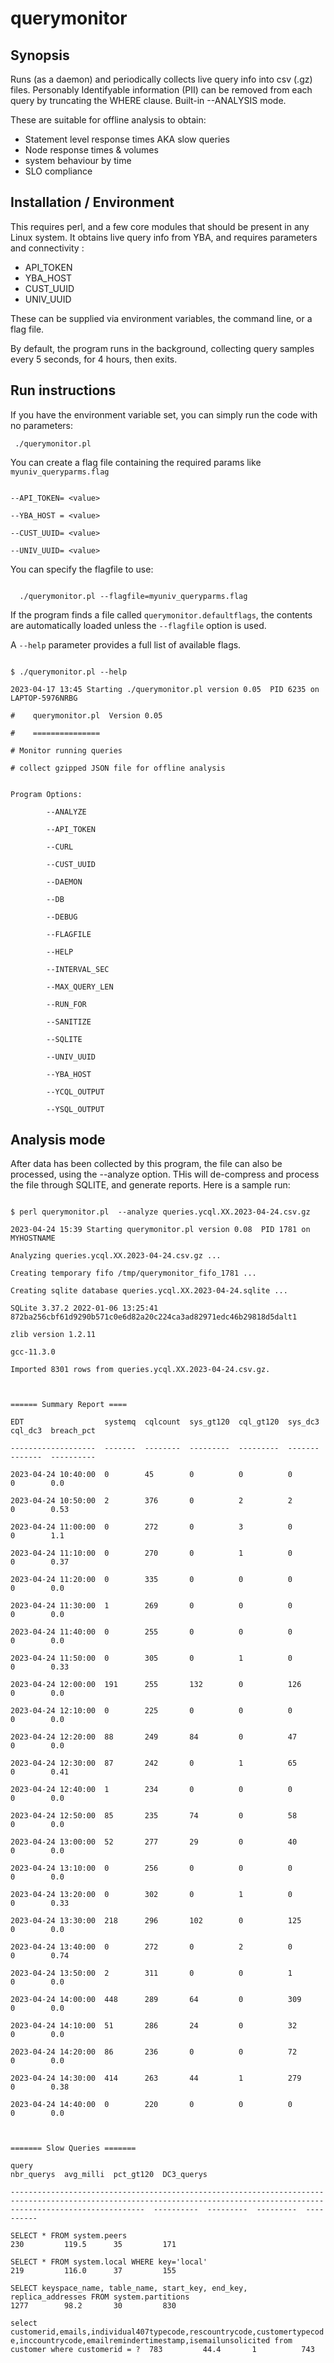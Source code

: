 # querymonitor

## Synopsis
Runs (as a daemon) and periodically collects live query info into csv (.gz) files.
Personably Identifyable information (PII) can be removed from each query by truncating the WHERE clause.
Built-in --ANALYSIS mode.

These are suitable for offline analysis to obtain:
* Statement level response times AKA slow queries
* Node response times & volumes
* system behaviour by time
* SLO compliance

## Installation / Environment
This requires perl, and a few core modules that should be present in any Linux system.
It obtains live query info from YBA, and requires parameters and connectivity :
* API_TOKEN
* YBA_HOST 
* CUST_UUID
* UNIV_UUID

These can be supplied via environment variables, the command line, or a flag file.

By default, the program runs in the background, collecting query samples every 5 seconds,  for 4 hours, then exits.

## Run instructions

If you have the environment variable set, you can simply run the code with no parameters:

<CODE>  ./querymonitor.pl</CODE>
  
You can  create a flag file containing the required params like
<code>myuniv_queryparms.flag</code>

<code>
--API_TOKEN= &lt;value><br>
--YBA_HOST = &lt;value><br>
--CUST_UUID= &lt;value><BR>
--UNIV_UUID= &lt;value>
</code>

You can specify the flagfile to use:

<code>
  ./querymonitor.pl --flagfile=myuniv_queryparms.flag
</code>

If the program finds a file called <code>querymonitor.defaultflags</code>, 
the contents are automatically loaded unless the <code>--flagfile</code> option is used.

A <code>--help</code> parameter provides a full list of available flags.

<code>
$ ./querymonitor.pl --help
<br/>2023-04-17 13:45 Starting ./querymonitor.pl version 0.05  PID 6235 on LAPTOP-5976NRBG
<br/>#    querymonitor.pl  Version 0.05
<br/>#    ===============
<br/># Monitor running queries
<br/># collect gzipped JSON file for offline analysis
<br/>
Program Options:
<br/>        --ANALYZE
<br/>        --API_TOKEN
<br/>        --CURL
<br/>        --CUST_UUID
<br/>        --DAEMON
<br/>        --DB
<br/>        --DEBUG
<br/>        --FLAGFILE
<br/>        --HELP
<br/>        --INTERVAL_SEC
<br/>        --MAX_QUERY_LEN
<br/>        --RUN_FOR
<br/>        --SANITIZE
<br/>        --SQLITE
<br/>        --UNIV_UUID
<br/>        --YBA_HOST
<br/>        --YCQL_OUTPUT
<br/>        --YSQL_OUTPUT
</code>

## Analysis mode

After data has been collected by this program, the file can also be processed, using the --analyze option.
THis will de-compress and process the file through SQLITE, and generate reports.
Here is a sample run:

<code>
$ perl querymonitor.pl  --analyze queries.ycql.XX.2023-04-24.csv.gz
<br/>2023-04-24 15:39 Starting querymonitor.pl version 0.08  PID 1781 on MYHOSTNAME
<br/>Analyzing queries.ycql.XX.2023-04-24.csv.gz ...
<br/>Creating temporary fifo /tmp/querymonitor_fifo_1781 ...
<br/>Creating sqlite database queries.ycql.XX.2023-04-24.sqlite ...
<br/>SQLite 3.37.2 2022-01-06 13:25:41 872ba256cbf61d9290b571c0e6d82a20c224ca3ad82971edc46b29818d5dalt1
<br/>zlib version 1.2.11
<br/>gcc-11.3.0
<br/>Imported 8301 rows from queries.ycql.XX.2023-04-24.csv.gz.
<br/>
<br/>====== Summary Report ====
<br/>EDT                  systemq  cqlcount  sys_gt120  cql_gt120  sys_dc3  cql_dc3  breach_pct
<br/>-------------------  -------  --------  ---------  ---------  -------  -------  ----------
<br/>2023-04-24 10:40:00  0        45        0          0          0        0        0.0
<br/>2023-04-24 10:50:00  2        376       0          2          2        0        0.53
<br/>2023-04-24 11:00:00  0        272       0          3          0        0        1.1
<br/>2023-04-24 11:10:00  0        270       0          1          0        0        0.37
<br/>2023-04-24 11:20:00  0        335       0          0          0        0        0.0
<br/>2023-04-24 11:30:00  1        269       0          0          0        0        0.0
<br/>2023-04-24 11:40:00  0        255       0          0          0        0        0.0
<br/>2023-04-24 11:50:00  0        305       0          1          0        0        0.33
<br/>2023-04-24 12:00:00  191      255       132        0          126      0        0.0
<br/>2023-04-24 12:10:00  0        225       0          0          0        0        0.0
<br/>2023-04-24 12:20:00  88       249       84         0          47       0        0.0
<br/>2023-04-24 12:30:00  87       242       0          1          65       0        0.41
<br/>2023-04-24 12:40:00  1        234       0          0          0        0        0.0
<br/>2023-04-24 12:50:00  85       235       74         0          58       0        0.0
<br/>2023-04-24 13:00:00  52       277       29         0          40       0        0.0
<br/>2023-04-24 13:10:00  0        256       0          0          0        0        0.0
<br/>2023-04-24 13:20:00  0        302       0          1          0        0        0.33
<br/>2023-04-24 13:30:00  218      296       102        0          125      0        0.0
<br/>2023-04-24 13:40:00  0        272       0          2          0        0        0.74
<br/>2023-04-24 13:50:00  2        311       0          0          1        0        0.0
<br/>2023-04-24 14:00:00  448      289       64         0          309      0        0.0
<br/>2023-04-24 14:10:00  51       286       24         0          32       0        0.0
<br/>2023-04-24 14:20:00  86       236       0          0          72       0        0.0
<br/>2023-04-24 14:30:00  414      263       44         1          279      0        0.38
<br/>2023-04-24 14:40:00  0        220       0          0          0        0        0.0
<br/>
<br/>======= Slow Queries =======
<br/>query                                                                                                                                                                       nbr_querys  avg_milli  pct_gt120  DC3_querys
<br/>--------------------------------------------------------------------------------------------------------------------------------------------------------------------------  ----------  ---------  ---------  ----------
<br/>SELECT * FROM system.peers                                                                                                                                                  230         119.5      35         171
<br/>SELECT * FROM system.local WHERE key='local'                                                                                                                                219         116.0      37         155
<br/>SELECT keyspace_name, table_name, start_key, end_key, replica_addresses FROM system.partitions                                                                              1277        98.2       30         830
<br/>select customerid,emails,individual407typecode,rescountrycode,customertypecode,inccountrycode,emailremindertimestamp,isemailunsolicited from customer where customerid = ?  783         44.4       1          743
</code>

